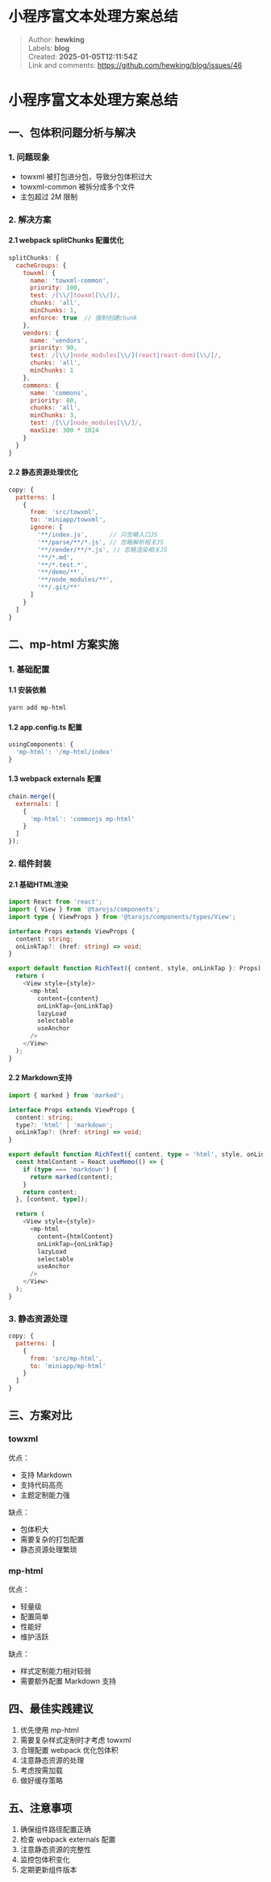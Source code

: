 # 小程序富文本处理方案总结

> Author: **hewking**  
> Labels: **blog**  
> Created: **2025-01-05T12:11:54Z**  
> Link and comments: <https://github.com/hewking/blog/issues/46>  


# 小程序富文本处理方案总结

## 一、包体积问题分析与解决

### 1. 问题现象
- towxml 被打包进分包，导致分包体积过大
- towxml-common 被拆分成多个文件
- 主包超过 2M 限制

### 2. 解决方案

#### 2.1 webpack splitChunks 配置优化
```javascript
splitChunks: {
  cacheGroups: {
    towxml: {
      name: 'towxml-common',
      priority: 100,
      test: /[\\/]towxml[\\/]/,
      chunks: 'all',
      minChunks: 1,
      enforce: true  // 强制创建chunk
    },
    vendors: {
      name: 'vendors',
      priority: 90,
      test: /[\\/]node_modules[\\/](react|react-dom)[\\/]/,
      chunks: 'all',
      minChunks: 1
    },
    commons: {
      name: 'commons',
      priority: 80,
      chunks: 'all',
      minChunks: 3,
      test: /[\\/]node_modules[\\/]/,
      maxSize: 300 * 1024
    }
  }
}
```

#### 2.2 静态资源处理优化
```javascript
copy: {
  patterns: [
    {
      from: 'src/towxml',
      to: 'miniapp/towxml',
      ignore: [
        '**/index.js',      // 只忽略入口JS
        '**/parse/**/*.js', // 忽略解析相关JS
        '**/render/**/*.js', // 忽略渲染相关JS
        '**/*.md',
        '**/*.test.*',
        '**/demo/**',
        '**/node_modules/**',
        '**/.git/**'
      ]
    }
  ]
}
```

## 二、mp-html 方案实施

### 1. 基础配置

#### 1.1 安装依赖
```bash
yarn add mp-html
```

#### 1.2 app.config.ts 配置
```typescript
usingComponents: {
  'mp-html': '/mp-html/index'
}
```

#### 1.3 webpack externals 配置
```javascript
chain.merge({
  externals: [
    {
      'mp-html': 'commonjs mp-html'
    }
  ]
});
```

### 2. 组件封装

#### 2.1 基础HTML渲染
```typescript
import React from 'react';
import { View } from '@tarojs/components';
import type { ViewProps } from '@tarojs/components/types/View';

interface Props extends ViewProps {
  content: string;
  onLinkTap?: (href: string) => void;
}

export default function RichText({ content, style, onLinkTap }: Props) {
  return (
    <View style={style}>
      <mp-html 
        content={content}
        onLinkTap={onLinkTap}
        lazyLoad
        selectable
        useAnchor
      />
    </View>
  );
}
```

#### 2.2 Markdown支持
```typescript
import { marked } from 'marked';

interface Props extends ViewProps {
  content: string;
  type?: 'html' | 'markdown';
  onLinkTap?: (href: string) => void;
}

export default function RichText({ content, type = 'html', style, onLinkTap }: Props) {
  const htmlContent = React.useMemo(() => {
    if (type === 'markdown') {
      return marked(content);
    }
    return content;
  }, [content, type]);

  return (
    <View style={style}>
      <mp-html 
        content={htmlContent}
        onLinkTap={onLinkTap}
        lazyLoad
        selectable
        useAnchor
      />
    </View>
  );
}
```

### 3. 静态资源处理
```javascript
copy: {
  patterns: [
    {
      from: 'src/mp-html',
      to: 'miniapp/mp-html'
    }
  ]
}
```

## 三、方案对比

### towxml
优点：
- 支持 Markdown
- 支持代码高亮
- 主题定制能力强

缺点：
- 包体积大
- 需要复杂的打包配置
- 静态资源处理繁琐

### mp-html
优点：
- 轻量级
- 配置简单
- 性能好
- 维护活跃

缺点：
- 样式定制能力相对较弱
- 需要额外配置 Markdown 支持

## 四、最佳实践建议

1. 优先使用 mp-html
2. 需要复杂样式定制时才考虑 towxml
3. 合理配置 webpack 优化包体积
4. 注意静态资源的处理
5. 考虑按需加载
6. 做好缓存策略

## 五、注意事项

1. 确保组件路径配置正确
2. 检查 webpack externals 配置
3. 注意静态资源的完整性
4. 监控包体积变化
5. 定期更新组件版本
